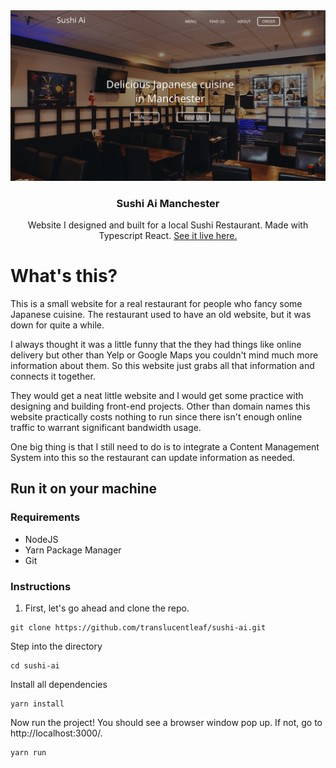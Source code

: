<div align="center">
    <a href="https://sushiaimanchester.com/">
        <img src="misc/homepage.png" />
    </a>
    <br />
    <h3 align="center">Sushi Ai Manchester</h3>
    <p align="center">Website I designed and built for a local Sushi Restaurant. Made with Typescript React. <a href="https://sushiaimanchester.com/">See it live here.</a></p>
</div>

# What's this?

This is a small website for a real restaurant for people who fancy some Japanese cuisine. The restaurant used to have an old website, but it was down for quite a while.

I always thought it was a little funny that the they had things like online delivery but other than Yelp or Google Maps you couldn't mind much more information about them. So this website just grabs all that information and connects it together.

They would get a neat little website and I would get some practice with designing and building front-end projects. Other than domain names this website practically costs nothing to run since there isn't enough online traffic to warrant significant bandwidth usage.

One big thing is that I still need to do is to integrate a Content Management System into this so the restaurant can update information as needed.

## Run it on your machine

### Requirements

- NodeJS
- Yarn Package Manager
- Git

### Instructions

1. First, let's go ahead and clone the repo.

```
git clone https://github.com/translucentleaf/sushi-ai.git
```

Step into the directory

```
cd sushi-ai
```

Install all dependencies

```
yarn install
```

Now run the project! You should see a browser window pop up. If not, go to http://localhost:3000/.

```
yarn run
```
